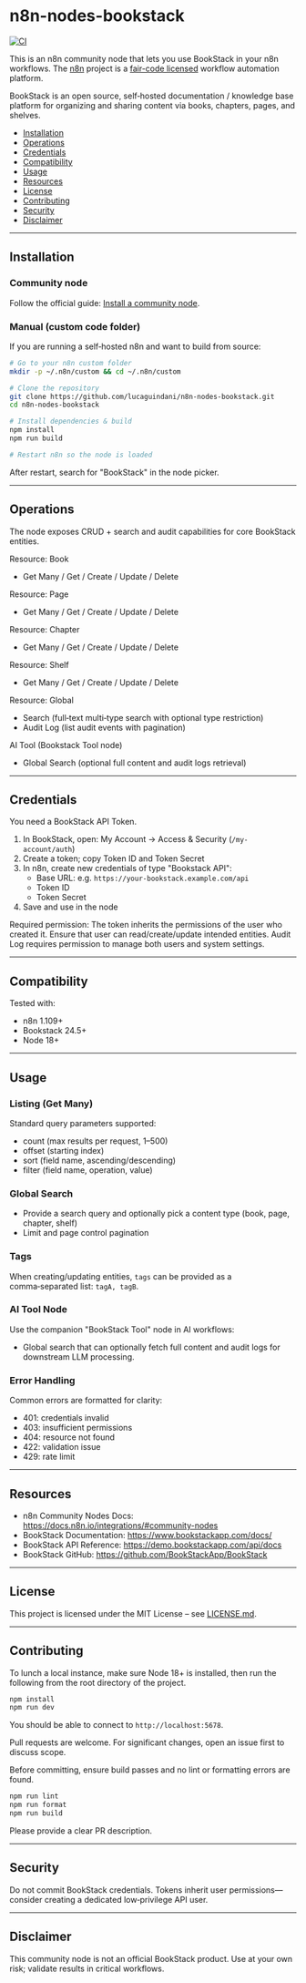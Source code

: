 # n8n-nodes-bookstack

[![CI](https://github.com/lucaguindani/n8n-nodes-bookstack/actions/workflows/ci.yml/badge.svg)](https://github.com/lucaguindani/n8n-nodes-bookstack/actions/workflows/ci.yml)

This is an n8n community node that lets you use BookStack in your n8n workflows. The [n8n](https://n8n.io/) project is a [fair-code licensed](https://docs.n8n.io/sustainable-use-license/) workflow automation platform.

BookStack is an open source, self‑hosted documentation / knowledge base platform for organizing and sharing content via books, chapters, pages, and shelves.

- [Installation](#installation)
- [Operations](#operations)
- [Credentials](#credentials)
- [Compatibility](#compatibility)
- [Usage](#usage)
- [Resources](#resources)
- [License](#license)
- [Contributing](#contributing)
- [Security](#security)
- [Disclaimer](#disclaimer)

---
## Installation

### Community node
Follow the official guide: [Install a community node](https://docs.n8n.io/integrations/community-nodes/installation/).

### Manual (custom code folder)
If you are running a self‑hosted n8n and want to build from source:
```bash
# Go to your n8n custom folder
mkdir -p ~/.n8n/custom && cd ~/.n8n/custom

# Clone the repository
git clone https://github.com/lucaguindani/n8n-nodes-bookstack.git
cd n8n-nodes-bookstack

# Install dependencies & build
npm install
npm run build

# Restart n8n so the node is loaded
```
After restart, search for "BookStack" in the node picker.

---
## Operations
The node exposes CRUD + search and audit capabilities for core BookStack entities.

Resource: Book
- Get Many / Get / Create / Update / Delete

Resource: Page
- Get Many / Get / Create / Update / Delete

Resource: Chapter
- Get Many / Get / Create / Update / Delete

Resource: Shelf
- Get Many / Get / Create / Update / Delete

Resource: Global
- Search (full‑text multi‑type search with optional type restriction)
- Audit Log (list audit events with pagination)

AI Tool (Bookstack Tool node)
- Global Search (optional full content and audit logs retrieval)

---
## Credentials
You need a BookStack API Token.
1. In BookStack, open: My Account → Access & Security (`/my-account/auth`)
2. Create a token; copy Token ID and Token Secret
3. In n8n, create new credentials of type "Bookstack API":
   - Base URL: e.g. `https://your-bookstack.example.com/api`
   - Token ID
   - Token Secret
4. Save and use in the node

Required permission: The token inherits the permissions of the user who created it. Ensure that user can read/create/update intended entities. Audit Log requires permission to manage both users and system settings.

---
## Compatibility
Tested with:
- n8n 1.109+
- Bookstack 24.5+
- Node 18+

---
## Usage
### Listing (Get Many)
Standard query parameters supported:
- count (max results per request, 1–500)
- offset (starting index)
- sort (field name, ascending/descending)
- filter (field name, operation, value)

### Global Search
- Provide a search query and optionally pick a content type (book, page, chapter, shelf)
- Limit and page control pagination

### Tags
When creating/updating entities, `tags` can be provided as a comma‑separated list: `tagA, tagB`.

### AI Tool Node
Use the companion "BookStack Tool" node in AI workflows:
- Global search that can optionally fetch full content and audit logs for downstream LLM processing.

### Error Handling
Common errors are formatted for clarity:
- 401: credentials invalid
- 403: insufficient permissions
- 404: resource not found
- 422: validation issue
- 429: rate limit

---
## Resources
* n8n Community Nodes Docs: https://docs.n8n.io/integrations/#community-nodes
* BookStack Documentation: https://www.bookstackapp.com/docs/
* BookStack API Reference: https://demo.bookstackapp.com/api/docs
* BookStack GitHub: https://github.com/BookStackApp/BookStack

---
## License
This project is licensed under the MIT License – see [LICENSE.md](./LICENSE.md).

---
## Contributing
To lunch a local instance, make sure Node 18+ is installed, then run the following from the root directory of the project.

```bash
npm install
npm run dev
```

You should be able to connect to `http://localhost:5678`.

Pull requests are welcome. For significant changes, open an issue first to discuss scope.

Before committing, ensure build passes and no lint or formatting errors are found.

```bash
npm run lint
npm run format
npm run build
```

Please provide a clear PR description.

---
## Security
Do not commit BookStack credentials. Tokens inherit user permissions—consider creating a dedicated low‑privilege API user.

---
## Disclaimer
This community node is not an official BookStack product. Use at your own risk; validate results in critical workflows.
